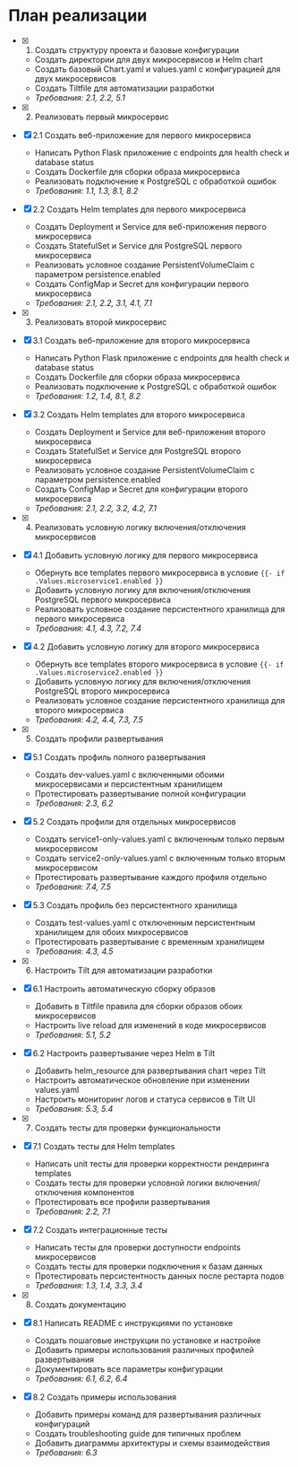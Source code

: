 # План реализации

- [x] 1. Создать структуру проекта и базовые конфигурации
  - Создать директории для двух микросервисов и Helm chart
  - Создать базовый Chart.yaml и values.yaml с конфигурацией для двух микросервисов
  - Создать Tiltfile для автоматизации разработки
  - _Требования: 2.1, 2.2, 5.1_

- [x] 2. Реализовать первый микросервис
- [x] 2.1 Создать веб-приложение для первого микросервиса
  - Написать Python Flask приложение с endpoints для health check и database status
  - Создать Dockerfile для сборки образа микросервиса
  - Реализовать подключение к PostgreSQL с обработкой ошибок
  - _Требования: 1.1, 1.3, 8.1, 8.2_

- [x] 2.2 Создать Helm templates для первого микросервиса
  - Создать Deployment и Service для веб-приложения первого микросервиса
  - Создать StatefulSet и Service для PostgreSQL первого микросервиса
  - Реализовать условное создание PersistentVolumeClaim с параметром persistence.enabled
  - Создать ConfigMap и Secret для конфигурации первого микросервиса
  - _Требования: 2.1, 2.2, 3.1, 4.1, 7.1_

- [x] 3. Реализовать второй микросервис
- [x] 3.1 Создать веб-приложение для второго микросервиса
  - Написать Python Flask приложение с endpoints для health check и database status
  - Создать Dockerfile для сборки образа микросервиса
  - Реализовать подключение к PostgreSQL с обработкой ошибок
  - _Требования: 1.2, 1.4, 8.1, 8.2_

- [x] 3.2 Создать Helm templates для второго микросервиса
  - Создать Deployment и Service для веб-приложения второго микросервиса
  - Создать StatefulSet и Service для PostgreSQL второго микросервиса
  - Реализовать условное создание PersistentVolumeClaim с параметром persistence.enabled
  - Создать ConfigMap и Secret для конфигурации второго микросервиса
  - _Требования: 2.1, 2.2, 3.2, 4.2, 7.1_

- [x] 4. Реализовать условную логику включения/отключения микросервисов
- [x] 4.1 Добавить условную логику для первого микросервиса
  - Обернуть все templates первого микросервиса в условие `{{- if .Values.microservice1.enabled }}`
  - Добавить условную логику для включения/отключения PostgreSQL первого микросервиса
  - Реализовать условное создание персистентного хранилища для первого микросервиса
  - _Требования: 4.1, 4.3, 7.2, 7.4_

- [x] 4.2 Добавить условную логику для второго микросервиса
  - Обернуть все templates второго микросервиса в условие `{{- if .Values.microservice2.enabled }}`
  - Добавить условную логику для включения/отключения PostgreSQL второго микросервиса
  - Реализовать условное создание персистентного хранилища для второго микросервиса
  - _Требования: 4.2, 4.4, 7.3, 7.5_

- [x] 5. Создать профили развертывания
- [x] 5.1 Создать профиль полного развертывания
  - Создать dev-values.yaml с включенными обоими микросервисами и персистентным хранилищем
  - Протестировать развертывание полной конфигурации
  - _Требования: 2.3, 6.2_

- [x] 5.2 Создать профили для отдельных микросервисов
  - Создать service1-only-values.yaml с включенным только первым микросервисом
  - Создать service2-only-values.yaml с включенным только вторым микросервисом
  - Протестировать развертывание каждого профиля отдельно
  - _Требования: 7.4, 7.5_

- [x] 5.3 Создать профиль без персистентного хранилища
  - Создать test-values.yaml с отключенным персистентным хранилищем для обоих микросервисов
  - Протестировать развертывание с временным хранилищем
  - _Требования: 4.3, 4.5_

- [x] 6. Настроить Tilt для автоматизации разработки
- [x] 6.1 Настроить автоматическую сборку образов
  - Добавить в Tiltfile правила для сборки образов обоих микросервисов
  - Настроить live reload для изменений в коде микросервисов
  - _Требования: 5.1, 5.2_

- [x] 6.2 Настроить развертывание через Helm в Tilt
  - Добавить helm_resource для развертывания chart через Tilt
  - Настроить автоматическое обновление при изменении values.yaml
  - Настроить мониторинг логов и статуса сервисов в Tilt UI
  - _Требования: 5.3, 5.4_

- [x] 7. Создать тесты для проверки функциональности
- [x] 7.1 Создать тесты для Helm templates
  - Написать unit тесты для проверки корректности рендеринга templates
  - Создать тесты для проверки условной логики включения/отключения компонентов
  - Протестировать все профили развертывания
  - _Требования: 2.2, 7.1_

- [x] 7.2 Создать интеграционные тесты
  - Написать тесты для проверки доступности endpoints микросервисов
  - Создать тесты для проверки подключения к базам данных
  - Протестировать персистентность данных после рестарта подов
  - _Требования: 1.3, 1.4, 3.3, 3.4_

- [x] 8. Создать документацию
- [x] 8.1 Написать README с инструкциями по установке
  - Создать пошаговые инструкции по установке и настройке
  - Добавить примеры использования различных профилей развертывания
  - Документировать все параметры конфигурации
  - _Требования: 6.1, 6.2, 6.4_

- [x] 8.2 Создать примеры использования
  - Добавить примеры команд для развертывания различных конфигураций
  - Создать troubleshooting guide для типичных проблем
  - Добавить диаграммы архитектуры и схемы взаимодействия
  - _Требования: 6.3_